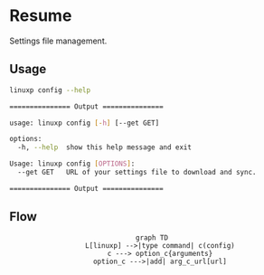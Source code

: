 # Resume

Settings file management.

## Usage

```bash
linuxp config --help

=============== Output ===============

usage: linuxp config [-h] [--get GET]

options:
  -h, --help  show this help message and exit

Usage: linuxp config [OPTIONS]:
  --get GET   URL of your settings file to download and sync.

=============== Output ===============
```

## Flow

<center>

``` mermaid
graph TD
    L[linuxp] -->|type command| c(config)
    c ---> option_c{arguments}
    option_c --->|add| arg_c_url[url]
```

</center>